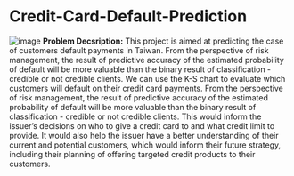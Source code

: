# Credit-Card-Default-Prediction
![image](https://github.com/SubhasisChattopadhyay/Credit-Card-Default-Prediction/assets/107785394/dd8df4ec-bef2-4d57-8849-e07e1ed0efb3)
**Problem Decsription:**
This project is aimed at predicting the case of customers default payments in Taiwan. From the perspective of risk management, the result of predictive accuracy of the estimated probability of default will be more valuable than the binary result of classification - credible or not credible clients. We can use the K-S chart to evaluate which customers will default on their credit card payments. From the perspective of risk management, the result of predictive accuracy of the estimated probability of default will be more valuable than the binary result of classification - credible or not credible clients. This would inform the issuer’s decisions on who to give a credit card to and what credit limit to provide. It would also help the issuer have a better understanding of their current and potential customers, which would inform their future strategy, including their planning of offering targeted credit products to their customers.
